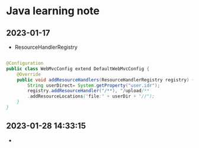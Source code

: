 # Java learning note

## 2023-01-17

- ResourceHandlerRegistry

```Java

@Configuration
public class WebMvcConfig extend DefaultWebMvcConfig {
    @Override
    public void addResourceHandlers(ResourceHandlerRegistry registry) {
        String userDirect= System.getProperty("user.idr");
        registry.addResourceHandler("/**), "/upload/**
        .addResourceLocations("file:" + userDir + "//");
    }
}

```

## 2023-01-28 14:33:15

- 